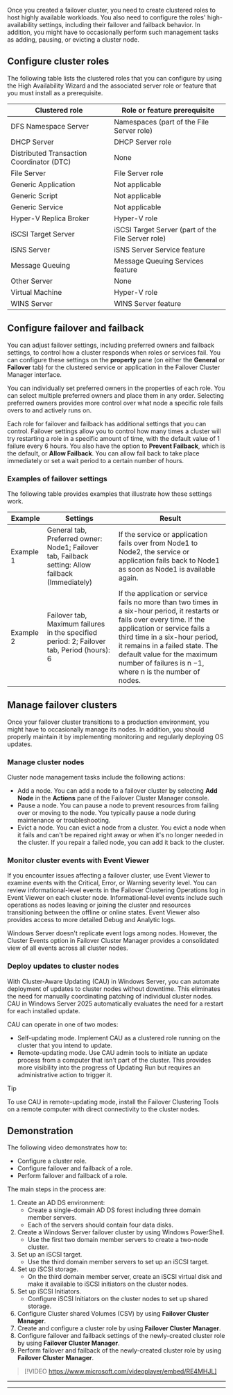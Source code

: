Once you created a failover cluster, you need to create clustered roles to host highly available workloads. You also need to configure the roles' high-availability settings, including their failover and failback behavior. In addition, you might have to occasionally perform such management tasks as adding, pausing, or evicting a cluster node.

## Configure cluster roles

The following table lists the clustered roles that you can configure by using the High Availability Wizard and the associated server role or feature that you must install as a prerequisite.

|Clustered role|Role or feature prerequisite|
|--------------|----------------------------|
|DFS Namespace Server|Namespaces (part of the File Server role)|
|DHCP Server|DHCP Server role|
|Distributed Transaction Coordinator (DTC)|None|
|File Server|File Server role|
|Generic Application|Not applicable|
|Generic Script|Not applicable|
|Generic Service|Not applicable|
|Hyper-V Replica Broker|Hyper-V role|
|iSCSI Target Server|iSCSI Target Server (part of the File Server role)|
|iSNS Server|iSNS Server Service feature|
|Message Queuing|Message Queuing Services feature|
|Other Server|None|
|Virtual Machine|Hyper-V role|
|WINS Server|WINS Server feature|

## Configure failover and failback

You can adjust failover settings, including preferred owners and failback settings, to control how a cluster responds when roles or services fail. You can configure these settings on the **property** pane (on either the **General** or **Failover** tab) for the clustered service or application in the Failover Cluster Manager interface.

You can individually set preferred owners in the properties of each role. You can select multiple preferred owners and place them in any order. Selecting preferred owners provides more control over what node a specific role fails overs to and actively runs on.

Each role for failover and failback has additional settings that you can control. Failover settings allow you to control how many times a cluster will try restarting a role in a specific amount of time, with the default value of 1 failure every 6 hours. You also have the option to **Prevent Failback**, which is the default, or **Allow Failback**. You can allow fail back to take place immediately or set a wait period to a certain number of hours.

### Examples of failover settings

The following table provides examples that illustrate how these settings work.

|Example|Settings|Result|
|-------|--------|------|
|Example 1|General tab, Preferred owner: Node1; Failover tab, Failback setting: Allow failback (Immediately)|If the service or application fails over from Node1 to Node2, the service or application fails back to Node1 as soon as Node1 is available again.|
|Example 2|Failover tab, Maximum failures in the specified period: 2; Failover tab, Period (hours): 6|If the application or service fails no more than two times in a six-hour period, it restarts or fails over every time. If the application or service fails a third time in a six-hour period, it remains in a failed state. The default value for the maximum number of failures is n −1, where n is the number of nodes.|

## Manage failover clusters

Once your failover cluster transitions to a production environment, you might have to occasionally manage its nodes. In addition, you should properly maintain it by implementing monitoring and regularly deploying OS updates.

### Manage cluster nodes

Cluster node management tasks include the following actions:

- Add a node. You can add a node to a failover cluster by selecting **Add Node** in the **Actions** pane of the Failover Cluster Manager console.
- Pause a node. You can pause a node to prevent resources from failing over or moving to the node. You typically pause a node during maintenance or troubleshooting.
- Evict a node. You can evict a node from a cluster. You evict a node when it fails and can't be repaired right away or when it's no longer needed in the cluster. If you repair a failed node, you can add it back to the cluster.

### Monitor cluster events with Event Viewer

If you encounter issues affecting a failover cluster, use Event Viewer to examine events with the Critical, Error, or Warning severity level. You can review informational-level events in the Failover Clustering Operations log in Event Viewer on each cluster node. Informational-level events include such operations as nodes leaving or joining the cluster and resources transitioning between the offline or online states. Event Viewer also provides access to more detailed Debug and Analytic logs.

Windows Server doesn't replicate event logs among nodes. However, the Cluster Events option in Failover Cluster Manager provides a consolidated view of all events across all cluster nodes.

### Deploy updates to cluster nodes

With Cluster-Aware Updating (CAU) in Windows Server, you can automate deployment of updates to cluster nodes without downtime. This eliminates the need for manually coordinating patching of individual cluster nodes. CAU in Windows Server 2025 automatically evaluates the need for a restart for each installed update.

CAU can operate in one of two modes:

- Self-updating mode. Implement CAU as a clustered role running on the cluster that you intend to update.
- Remote-updating mode. Use CAU admin tools to initiate an update process from a computer that isn't part of the cluster. This provides more visibility into the progress of Updating Run but requires an administrative action to trigger it.

> [!TIP]
> To use CAU in remote-updating mode, install the Failover Clustering Tools on a remote computer with direct connectivity to the cluster nodes.

## Demonstration

The following video demonstrates how to:

- Configure a cluster role.
- Configure failover and failback of a role.
- Perform failover and failback of a role.

The main steps in the process are:

1. Create an AD DS environment:
    - Create a single-domain AD DS forest including three domain member servers.
    - Each of the servers should contain four data disks.
1. Create a Windows Server failover cluster by using Windows PowerShell.
    - Use the first two domain member servers to create a two-node cluster.
1. Set up an iSCSI target.
    - Use the third domain member servers to set up an iSCSI target.
1. Set up iSCSI storage.
    - On the third domain member server, create an iSCSI virtual disk and make it available to iSCSI initiators on the cluster nodes.
1. Set up iSCSI Initiators.
    - Configure iSCSI Initiators on the cluster nodes to set up shared storage.
1. Configure Cluster shared Volumes (CSV) by using **Failover Cluster Manager**.
1. Create and configure a cluster role by using **Failover Cluster Manager**.
1. Configure failover and failback settings of the newly-created cluster role by using **Failover Cluster Manager**.
1. Perform failover and failback of the newly-created cluster role by using **Failover Cluster Manager**.

 >[!VIDEO https://www.microsoft.com/videoplayer/embed/RE4MHJL]

---



---